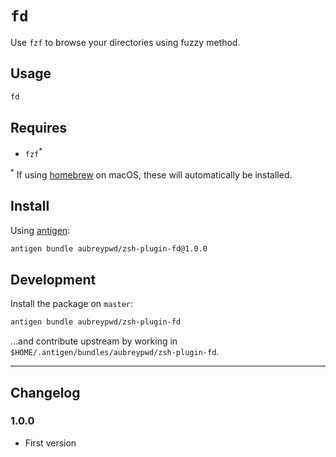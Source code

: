# `fd`

Use `fzf` to browse your directories using fuzzy method.

## Usage

```bash
fd
```

## Requires

- `fzf`<sup>*</sup>

<sup>*</sup> If using [homebrew](https://brew.sh) on macOS, these will automatically be installed.

## Install

Using [antigen](https://github.com/zsh-users/antigen):

```bash
antigen bundle aubreypwd/zsh-plugin-fd@1.0.0
```

## Development

Install the package on `master`:

```bash
antigen bundle aubreypwd/zsh-plugin-fd
```

...and contribute upstream by working in `$HOME/.antigen/bundles/aubreypwd/zsh-plugin-fd`.

---

## Changelog

### 1.0.0

- First version
